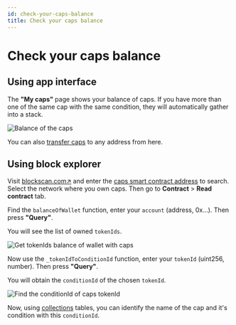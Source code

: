 ```yaml
---
id: check-your-caps-balance
title: Check your caps balance
---
```


# Check your caps balance

## Using app interface

The **"My caps"** page shows your balance of caps. If you have more than one of the same cap with the same condition, they will automatically gather into a stack.

![Balance of the caps](/img/check-my-caps-balance.jpg)

You can also [transfer caps](./06-transfer-caps.md) to any address from here.

## Using block explorer

Visit [blockscan.com↗](https://blockscan.com) and enter the [caps smart contract address](../smart-contracts/02-caps.md) to search. Select the network where you own caps. Then go to **Contract** > **Read contract** tab.

Find the ```balanceOfWallet``` function, enter your ```account``` (address, 0x...). Then press **"Query"**.

You will see the list of owned ```tokenIds```.

![Get tokenIds balance of wallet with caps](/img/get-tokenids-balance-of-wallet-with-caps.jpg)

Now use the ```_tokenIdToConditionId``` function, enter your ```tokenId``` (uint256, number). Then press **"Query"**.

You will obtain the ```conditionId``` of the chosen ```tokenId```.

![Find the conditionId of caps tokenId](/img/find-the-condition-id-of-caps-tokenid.jpg)

Now, using [collections](../collections/collections.md) tables, you can identify the name of the cap and it's condition with this ```conditionId```.